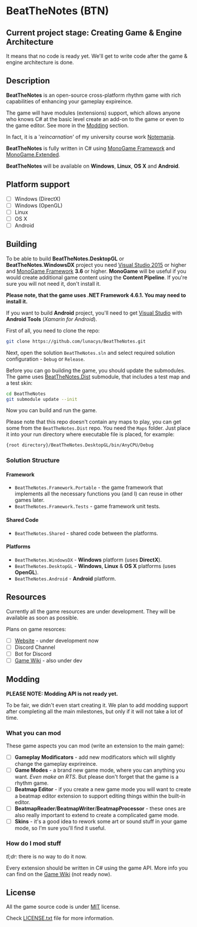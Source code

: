 # BeatTheNotes (BTN)

## Current project stage: Creating Game & Engine Architecture

It means that no code is ready yet. We'll get to write code after the game & engine architecture is done.

## Description

**BeatTheNotes** is an open-source cross-platform rhythm game with rich capabilities of enhancing your gameplay expireince.

The game will have modules (extensions) support, which allows anyone who knows C# at the basic level create an add-on to the game or even to the game editor. See more in the [Modding](#Modding) section.

In fact, it is a '*reincarnation*' of my university course work [Notemania](https://github.com/lunacys/Notemania).

**BeatTheNotes** is fully written in C# using [MonoGame Framework](http://monogame.net) and [MonoGame.Extended](https://github.com/craftworkgames/MonoGame.Extended).

**BeatTheNotes** will be available on **Windows**, **Linux**, **OS X** and **Android**.

## Platform support

- [ ] Windows (DirectX)
- [ ] Windows (OpenGL)
- [ ] Linux
- [ ] OS X
- [ ] Android

## Building

To be able to build **BeatTheNotes.DesktopGL** or **BeatTheNotes.WindowsDX** project you need [Visual Studio 2015](https://www.visualstudio.com/) or higher and [MonoGame Framework](http://www.monogame.net/) **3.6** or higher. **MonoGame** will be useful if you would create additional game content using the **Content Pipeline**. If you're sure you will not need it, don't install it.

**Please note, that the game uses .NET Framework 4.6.1. You may need to install it.**

If you want to build **Android** project, you'll need to get [Visual Studio](https://www.visualstudio.com/) with **Android Tools** (*Xamarin for Android*).

First of all, you need to clone the repo:

```bash
git clone https://github.com/lunacys/BeatTheNotes.git
```

Next, open the solution ```BeatTheNotes.sln``` and select required solution configuration - ```Debug``` or ```Release```.

Before you can go building the game, you should update the submodules. The game uses [BeatTheNotes.Dist](https://github.com/lunacys/BeatTheNotes.Dist) submodule, that includes a test map and a test skin:

```bash
cd BeatTheNotes
git submodule update --init
```

Now you can build and run the game.

Please note that this repo doesn't contain any maps to play, you can get some from the ```BeatTheNotes.Dist``` repo. You need the ```Maps``` folder. Just place it into your run directory where executable file is placed, for example:

```bash
{root directory}/BeatTheNotes.DesktopGL/bin/AnyCPU/Debug
```

### Solution Structure

#### Framework

- ```BeatTheNotes.Framework.Portable``` - the game framework that implements all the necessary functions you (and I) can reuse in other games later.
- ```BeatTheNotes.Framework.Tests``` - game framework unit tests.

#### Shared Code

- ```BeatTheNotes.Shared``` - shared code between the platforms.

#### Platforms

- ```BeatTheNotes.WindowsDX``` - **Windows** platform (uses **DirectX**).
- ```BeatTheNotes.DesktopGL``` - **Windows**, **Linux** & **OS X** platforms (uses **OpenGL**).
- ```BeatTheNotes.Android``` - **Android** platform.

## Resources

Currently all the game resources are under development. They will be available as soon as possible.

Plans on game resorces:

- [ ] [Website](https://beatthenotes.com) - under development now
- [ ] Discord Channel
- [ ] Bot for Discord
- [ ] [Game Wiki](https://wiki.beatthenotes.com) - also under dev

## Modding

**PLEASE NOTE: Modding API is not ready yet.**

To be fair, we didn't even start creating it. We plan to add modding support after completing all the main milestones, but only if it will not take a lot of time.

### What you can mod

These game aspects you can mod (write an extension to the main game):

- [ ] **Gameplay Modificators** - add new modificators which will slightly change the gameplay exprireince.
- [ ] **Game Modes** - a brand new game mode, where you can anything you want. *Even make an RTS*. But please don't forget that the game is a rhythm game.
- [ ] **Beatmap Editor** - if you create a new game mode you will want to create a beatmap editor extension to support editing things within the built-in editor.
- [ ] **BeatmapReader**/**BeatmapWriter**/**BeatmapProcessor** - these ones are also really important to extend to create a complicated game mode.
- [ ] **Skins** - it's a good idea to rework some art or sound stuff in your game mode, so I'm sure you'll find it useful.

### How do I mod stuff

*tl;dr:* there is no way to do it now.

Every extension should be written in C# using the game API. More info you can find on the [Game Wiki](https://wiki.beatthenotes.com) (not ready now).

## License

All the game source code is under [MIT](LICENSE.txt) license.

Check [LICENSE.txt](LICENSE.txt) file for more information.
